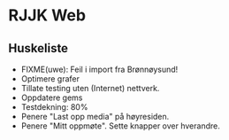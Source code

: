 RJJK Web
========

## Huskeliste

* FIXME(uwe):  Feil i import fra Brønnøysund!
* Optimere grafer
* Tillate testing uten (Internet) nettverk.
* Oppdatere gems
* Testdekning: 80%
* Penere "Last opp media" på høyresiden.
* Penere "Mitt oppmøte".  Sette knapper over hverandre.

